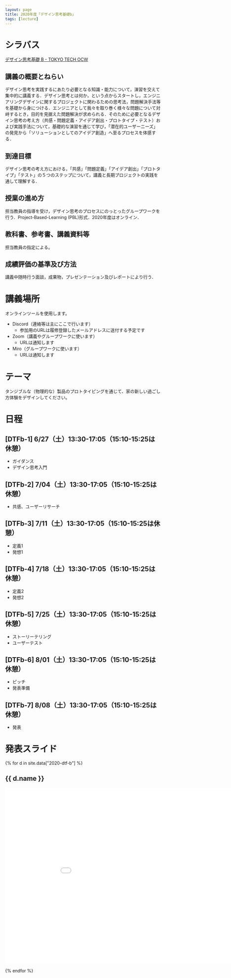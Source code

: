 ```yaml
---
layout: page
title: 2020年度「デザイン思考基礎b」
tags: [lecture]
---
```


# シラバス

[デザイン思考基礎 B - TOKYO TECH OCW](http://www.ocw.titech.ac.jp/index.php?module=General&action=T0300&GakubuCD=2&GakkaCD=321502&KeiCD=15&course=2&KougiCD=202013496&Nendo=2020&lang=JA&vid=03)

## 講義の概要とねらい
デザイン思考を実践するにあたり必要となる知識・能力について，演習を交えて集中的に講義する．デザイン思考とは何か，という点からスタートし，エンジニアリングデザインに関するプロジェクトに関わるための思考法，問題解決手法等を基礎から身につける．エンジニアとして我々を取り巻く様々な問題について対峙するとき，目的を見据えた問題解決が求められる．そのために必要となるデザイン思考の考え方（共感・問題定義・アイデア創出・プロトタイプ・テスト）および実践手法について，基礎的な演習を通じて学び，「潜在的ユーザーニーズ」の発見から「ソリューションとしてのアイデア創造」へ至るプロセスを体感する．

## 到達目標
デザイン思考の考え方における，「共感」「問題定義」「アイデア創出」「プロトタイプ」「テスト」の５つのステップについて，講義と長期プロジェクトの実践を通して理解する．

## 授業の進め方
担当教員の指導を受け，デザイン思考のプロセスにのっとったグループワークを行う．Project-Based-Learning (PBL)形式．2020年度はオンライン．

## 教科書、参考書、講義資料等
担当教員の指定による。

## 成績評価の基準及び方法
講義中随時行う面談，成果物，プレゼンテーション及びレポートにより行う．

# 講義場所

オンラインツールを使用します。

* Discord（連絡等は主にここで行います）
  * 参加用のURLは履修登録したメールアドレスに送付する予定です
* Zoom（講義やグループワークに使います）
  * URLは通知します
* Miro（グループワークに使います）
  * URLは通知します

# テーマ

タンジブルな（物理的な）製品のプロトタイピングを通じて、家の新しい過ごし方体験をデザインしてください。

# 日程

## [DTFb-1] 6/27（土）13:30-17:05（15:10-15:25は休憩）

* ガイダンス
* デザイン思考入門

## [DTFb-2] 7/04（土）13:30-17:05（15:10-15:25は休憩）

* 共感、ユーザーリサーチ

## [DTFb-3] 7/11（土）13:30-17:05（15:10-15:25は休憩）

* 定義1
* 発想1

## [DTFb-4] 7/18（土）13:30-17:05（15:10-15:25は休憩）

* 定義2
* 発想2

## [DTFb-5] 7/25（土）13:30-17:05（15:10-15:25は休憩）

* ストーリーテリング
* ユーザーテスト

## [DTFb-6] 8/01（土）13:30-17:05（15:10-15:25は休憩）

* ピッチ
* 発表準備

## [DTFb-7] 8/08（土）13:30-17:05（15:10-15:25は休憩）

* 発表

# 発表スライド

{% for d in site.data["2020-dtf-b"] %}
## {{ d.name }}

<iframe src="{{ d.url }}/embed?start=false&loop=false&delayms=3000" frameborder="0" width="960" height="569" allowfullscreen="true" mozallowfullscreen="true" webkitallowfullscreen="true"></iframe>

{% endfor %}

